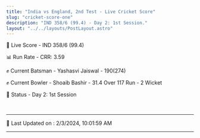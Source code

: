 ```yaml
---
title: "India vs England, 2nd Test - Live Cricket Score"
slug: "cricket-score-one"
description: "IND 358/6 (99.4) - Day 2: 1st Session."
layout: "../../layouts/PostLayout.astro"
---
```


🔴 Live Score - IND 358/6 (99.4)  

📊 Run Rate - CRR: 3.59  

✊ Current Batsman - Yashasvi Jaiswal - 190(274)  

✊ Current Bowler - Shoaib Bashir - 31.4 Over 117 Run - 2 Wicket  

📑 Status - Day 2: 1st Session

<br />

***

📝 Last Updated on : 2/3/2024, 10:01:59 AM

***

